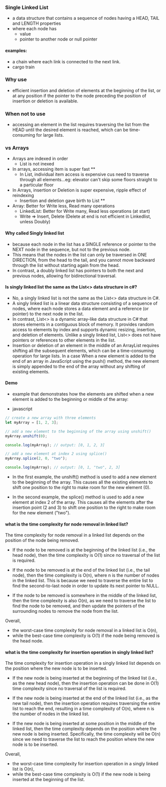 ### Single Linked List 
- a data structure that contains a sequence of nodes having a HEAD, TAIL and LENGTH properties
- where each node has
  - value
  - pointer to another node or null pointer

#### examples: 
- a chain where each link is connected to the next link.
- cargo train

### Why use
- efficient insertion and deletion of elements at the beginning of the list, or at any position if the pointer to the node preceding the position of insertion or deletion is available. 

### When not to use
- accessing an element in the list requires traversing the list from the HEAD until the desired element is reached, which can be time-consuming for large lists.

### vs Arrays
- Arrays are indexed in order
    - List is not inexed
- In arrays, accessing item is super fast **
    - In List, individual item access is expensive cus need to traverse through all elements...eg: elevator can't skip some floors straight to a particular floor
- In Arrays, insertion or Deletion is super expensive, ripple effect of reindexing
    - Insertion and deletion gave birth to List **
- Array: Better for Write less, Read many operations
    - LinkedList: Better for Write many, Read less operations (at start)
    - Write => Insert, Delete (Delete at end is not efficient in Linkedlist, unless Doubly)


#### Why called Singly linked list
- because each node in the list has a SINGLE reference or pointer to the NEXT node in the sequence, but not to the previous node. 
- This means that the nodes in the list can only be traversed in ONE DIRECTION, from the head to the tail, and you cannot move backward through the list without starting again from the head. 
- In contrast, a doubly linked list has pointers to both the next and previous nodes, allowing for bidirectional traversal.


#### Is singly linked list the same as the List<> data structure in c#?
- No, a singly linked list is not the same as the List<> data structure in C#.
- A singly linked list is a linear data structure consisting of a sequence of nodes, where each node stores a data element and a reference (or pointer) to the next node in the list.
- In contrast, List<> is a dynamic array-like data structure in C# that stores elements in a contiguous block of memory. It provides random access to elements by index and supports dynamic resizing, insertion, and deletion of elements. Unlike a singly linked list, List<> does not have pointers or references to other elements in the list.
- Insertion or deletion of an element in the middle of an ArrayList requires shifting all the subsequent elements, which can be a time-consuming operation for large lists. In a case When a new element is added to the end of an array in JavaScript using the push() method, the new element is simply appended to the end of the array without any shifting of existing elements.


#### Demo
- example that demonstrates how the elements are shifted when a new element is added to the beginning or middle of the array:

- javascript
```js
// create a new array with three elements
let myArray = [1, 2, 3];

// add a new element to the beginning of the array using unshift()
myArray.unshift(0);

console.log(myArray); // output: [0, 1, 2, 3]

// add a new element at index 2 using splice()
myArray.splice(2, 0, "two");

console.log(myArray); // output: [0, 1, "two", 2, 3]
```

- In the first example, the unshift() method is used to add a new element to the beginning of the array. This causes all the existing elements to shift one position to the right to make room for the new element (0).

- In the second example, the splice() method is used to add a new element at index 2 of the array. This causes all the elements after the insertion point (2 and 3) to shift one position to the right to make room for the new element ("two").


#### what is the time complexity for node removal in linked list?
The time complexity for node removal in a linked list depends on the position of the node being removed.

- If the node to be removed is at the beginning of the linked list (i.e., the head node), then the time complexity is O(1) since no traversal of the list is required.

- If the node to be removed is at the end of the linked list (i.e., the tail node), then the time complexity is O(n), where n is the number of nodes in the linked list. This is because we need to traverse the entire list to find the second-to-last node in order to update its next pointer to NULL.

- If the node to be removed is somewhere in the middle of the linked list, then the time complexity is also O(n), as we need to traverse the list to find the node to be removed, and then update the pointers of the surrounding nodes to remove the node from the list.

Overall, 
- the worst-case time complexity for node removal in a linked list is O(n), 
- while the best-case time complexity is O(1) if the node being removed is the head node.


#### what is the time complexity for insertion operation in singly linked list?
The time complexity for insertion operation in a singly linked list depends on the position where the new node is to be inserted.

- If the new node is being inserted at the beginning of the linked list (i.e., as the new head node), then the insertion operation can be done in O(1) time complexity since no traversal of the list is required.

- If the new node is being inserted at the end of the linked list (i.e., as the new tail node), then the insertion operation requires traversing the entire list to reach the end, resulting in a time complexity of O(n), where n is the number of nodes in the linked list.

- If the new node is being inserted at some position in the middle of the linked list, then the time complexity depends on the position where the new node is being inserted. Specifically, the time complexity will be O(n) since we need to traverse the list to reach the position where the new node is to be inserted.

Overall, 
- the worst-case time complexity for insertion operation in a singly linked list is O(n), 
- while the best-case time complexity is O(1) if the new node is being inserted at the beginning of the list.


